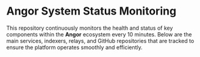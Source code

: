 # Angor System Status Monitoring

This repository continuously monitors the health and status of key components within the **Angor** ecosystem every 10 minutes. Below are the main services, indexers, relays, and GitHub repositories that are tracked to ensure the platform operates smoothly and efficiently.
